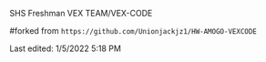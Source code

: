SHS Freshman VEX TEAM/VEX-CODE

#forked from ``https://github.com/Unionjackjz1/HW-AMOGO-VEXCODE``

Last edited: 1/5/2022 5:18 PM